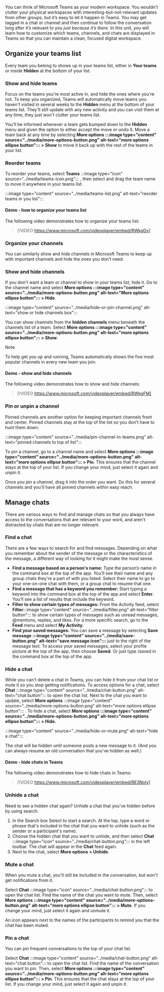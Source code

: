 You can think of Microsoft Teams as your modern workspace. You wouldn’t clutter your physical workspaces with interesting-but-not-relevant updates from other groups, but it’s easy to let it happen in Teams. You may get tagged in a chat or channel and then continue to follow the conversation long after it’s relevant to you *just because it’s there*. In this unit, you will learn how to customize which teams, channels, and chats are displayed in Teams so that you can maintain a clean, focused digital workspace.

## Organize your teams list

Every team you belong to shows up in your teams list, either in **Your teams** or inside **Hidden** at the bottom of your list.

### Show and hide teams

Focus on the teams you're most active in, and hide the ones where you're not. To keep you organized, Teams will automatically move teams you haven't visited in several weeks to the **Hidden** menu at the bottom of your teams list. They'll still update with any new activity and you can visit them at any time, they just won't clutter your teams list.

You'll be informed whenever a team gets bumped down to the **Hidden** menu and given the option to either accept the move or undo it. Move a team back at any time by selecting **More options :::image type="content" source="../media/more-options-button.png" alt-text="more options ellipse button":::
&gt; Show** to move it back up with the rest of the teams in your list.

### Reorder teams

To reorder your teams, select **Teams** :::image type="icon" source="../media/teams-icon.png":::
 , then select and drag the team name to move it anywhere in your teams list.

:::image type="content" source="../media/teams-list.png" alt-text="reorder teams in you list":::

#### Demo - how to organize your teams list

The following video demonstrates how to organize your teams list:

> [!VIDEO https://www.microsoft.com/videoplayer/embed/RWkgDy]

### Organize your channels

You can similarly show and hide channels in Microsoft Teams to keep up with important channels and hide the ones you don't need.

### Show and hide channels

If you don't want a team or channel to show in your teams list, hide it. Go to the channel name and select **More options :::image type="content" source="../media/more-options-button.png" alt-text="More options ellipse button":::
 &gt; Hide**.

:::image type="content" source="../media/hide-or-pin-channel.png" alt-text="show or hide channels box":::

You can show channels from the **hidden channels** menu beneath the channels list of a team. Select **More options :::image type="content" source="../media/more-options-button.png" alt-text="more options ellipse button":::
 &gt; Show**.

> [!NOTE]
> To help get you up and running, Teams automatically shows the five most popular channels in every new team you join.

#### Demo - show and hide channels

The following video demonstrates how to show and hide channels:

> [!VIDEO https://www.microsoft.com/videoplayer/embed/RWkgFM]

### Pin or unpin a channel

Pinned channels are another option for keeping important channels front and center. Pinned channels stay at the top of the list so you don’t have to hunt them down.

:::image type="content" source="../media/pin-channel-in-teams.png" alt-text="pinned channels to top of list":::

To pin a channel, go to a channel name and select **More options :::image type="content" source="../media/more-options-button.png" alt-text="more options ellipse button":::
 &gt; Pin**. This ensures that the channel stays at the top of your list. If you change your mind, just select it again and unpin it.

Once you pin a channel, drag it into the order you want. Do this for several channels and you'll have all pinned channels within easy reach.

## Manage chats

There are various ways to find and manage chats so that you always have access to the conversations that are relevant to your work, and aren't distracted by chats that are no longer relevant.

### Find a chat

There are a few ways to search for and find messages. Depending on what you remember about the sender of the message or the characteristics of the message, a different way of looking for it might make the most sense.

* **Find a message based on a person's name:** Type the person’s name in the command box at the top of the app. You’ll see their name and any group chats they're a part of with you listed. Select their name to go to your one-on-one chat with them, or a group chat to resume that one.
* **Find a message that has a keyword you remember:** Start typing a keyword into the command box at the top of the app and select **Enter**. You’ll see a list of results that include the keyword.
* **Filter to show certain types of messages:** From the Activity feed, select **Filter**:::image type="content" source="../media/filter.png" alt-text="filter button":::
     to show certain types of messages such as unread messages, @mentions, replies, and likes. For a more specific search, go to the **Feed** menu and select **My Activity.**
* **Find your saved messages:** You can save a message by selecting **Save message :::image type="content" source="../media/save-button.png" alt-text="save message icon":::**
    just to the right of the message text. To access your saved messages, select your profile picture at the top of the app, then choose **Saved**. Or just type /saved in the command box at the top of the app.

### Hide a chat

While you can't delete a chat in Teams, you can hide it from your chat list or mute it so you stop getting notifications. To access options for a chat, select **Chat** :::image type="content" source="../media/chat-button.png" alt-text="chat button":::
 to open the chat list. Next to the chat you want to update, select **More options** :::image type="content" source="../media/more-options-button.png" alt-text="more options ellipse button":::
. To hide a chat, select **More options :::image type="content" source="../media/more-options-button.png" alt-text="more options ellipse button":::
 &gt; Hide.**

:::image type="content" source="../media/hide-or-mute.png" alt-text="hide a chat":::

The chat will be hidden until someone posts a new message to it. (And you can always resume an old conversation that you've hidden as well.)

#### Demo - hide chats in Teams

The following video demonstrates how to hide chats in Teams:

> [!VIDEO https://www.microsoft.com/videoplayer/embed/RE3Noly]

### Unhide a chat

Need to see a hidden chat again? Unhide a chat that you've hidden before by using search.

1. In the Search box Select to start a search. At the top, type a word or phrase that's included in the chat that you want to unhide (such as the sender or a participant's name).
2. Choose the hidden chat that you want to unhide, and then select **Chat** :::image type="icon" source="../media/chat-button.png":::
     in the left toolbar. The chat will appear in the **Chat** feed again.
3. Next to the chat, select **More options** **&gt; Unhide**.

### Mute a chat

When you mute a chat, you'll still be included in the conversation, but won't get notifications from it.

Select **Chat** :::image type="icon" source="../media/chat-button.png":::
 to open the chat list. Find the name of the chat you want to mute. Then, select **More options :::image type="content" source="../media/more-options-button.png" alt-text="more options ellipse button":::
 &gt; Mute**. If you change your mind, just select it again and unmute it.

An icon appears next to the names of the participants to remind you that the chat has been muted.

### Pin a chat

You can pin frequent conversations to the top of your chat list.

Select **Chat** :::image type="content" source="../media/chat-button.png" alt-text="chat button":::
 to open the chat list. Find the name of the conversation you want to pin. Then, select **More options :::image type="content" source="../media/more-options-button.png" alt-text="more options ellipse button":::
 &gt; Pin**. This ensures that the chat stays at the top of your list. If you change your mind, just select it again and unpin it.
